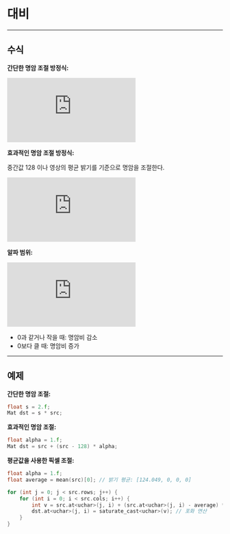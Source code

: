 # 대비

---

## 수식

**간단한 명암 조절 방정식:**

![dst(x, y) = saturate(s \cdot src(x, y))](https://latex.codecogs.com/svg.latex?%5Cdpi%7B120%7D%20dst%28x%2C%20y%29%20%3D%20saturate%28s%20%5Ccdot%20src%28x%2C%20y%29%29)

**효과적인 명암 조절 방정식:**

중간값 128 이나 영상의 평균 밝기를 기준으로 명암을 조절한다.

![dst(x, y) = saturate(src(x, y) + (src(x, y) - 128) \cdot \alpha)](https://latex.codecogs.com/svg.latex?%5Cdpi%7B120%7D%20dst%28x%2C%20y%29%20%3D%20saturate%28src%28x%2C%20y%29%20&plus;%20%28src%28x%2C%20y%29%20-%20128%29%20%5Ccdot%20%5Calpha%29)

**알파 범위:**

![-1 \leq \alpha](https://latex.codecogs.com/svg.latex?%5Cdpi%7B120%7D%20-1%20%5Cleq%20%5Calpha)

- 0과 같거나 작을 때: 명암비 감소
- 0보다 클 때: 명암비 증가

---

## 예제

**간단한 명암 조절:**

```cpp
float s = 2.f;
Mat dst = s * src;
```

**효과적인 명암 조절:**

```cpp
float alpha = 1.f;
Mat dst = src + (src - 128) * alpha;
```

**평균값을 사용한 픽셀 조절:**

```cpp
float alpha = 1.f;
float average = mean(src)[0]; // 밝기 평균: [124.049, 0, 0, 0]

for (int j = 0; j < src.rows; j++) {
    for (int i = 0; i < src.cols; i++) {
        int v = src.at<uchar>(j, i) + (src.at<uchar>(j, i) - average) * alpha; // 명암 조절
        dst.at<uchar>(j, i) = saturate_cast<uchar>(v); // 포화 연산
    }
}
```

